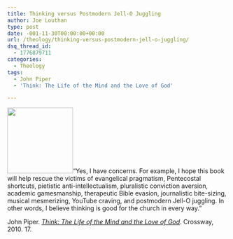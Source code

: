 ```yaml
---
title: Thinking versus Postmodern Jell-O Juggling
author: Joe Louthan
type: post
date: -001-11-30T00:00:00+00:00
url: /theology/thinking-versus-postmodern-jell-o-juggling/
dsq_thread_id:
  - 1776879711
categories:
  - Theology
tags:
  - John Piper
  - 'Think: The Life of the Mind and the Love of God'

---
```

[<img src="https://i1.wp.com/theologic.us/wp-content/uploads/2012/10/jello.jpg?resize=150%2C150" alt="" title="jello" width="150" height="150" class="alignright size-thumbnail wp-image-872" srcset="https://i1.wp.com/theologic.us/wp-content/uploads/2012/10/jello.jpg?resize=150%2C150 150w, https://i1.wp.com/theologic.us/wp-content/uploads/2012/10/jello.jpg?zoom=2&resize=150%2C150 300w, https://i1.wp.com/theologic.us/wp-content/uploads/2012/10/jello.jpg?zoom=3&resize=150%2C150 450w" sizes="(max-width: 150px) 100vw, 150px" data-recalc-dims="1" />][1]&#8220;Yes, I have concerns. For example, I hope this book will help rescue the victims of evangelical pragmatism, Pentecostal shortcuts, pietistic anti-intellectualism, pluralistic conviction aversion, academic gamesmanship, therapeutic Bible evasion, journalistic bite-sizing, musical mesmerizing, YouTube craving, and postmodern Jell-O juggling. In other words, I believe thinking is good for the church in every way.&#8221;

John Piper. <a href="https://www.amazon.com/dp/1433520710/ref=as_li_ss_til?tag=iamlipr-20&#038;camp=0&#038;creative=0&#038;linkCode=as4&#038;creativeASIN=1433520710&#038;adid=1JXW9393FD0S2EF93Y64&#038;" target="_new"><em>Think: The Life of the Mind and the Love of God</em></a>. Crossway, 2010. 17.

 [1]: https://i1.wp.com/theologic.us/wp-content/uploads/2012/10/jello.jpg